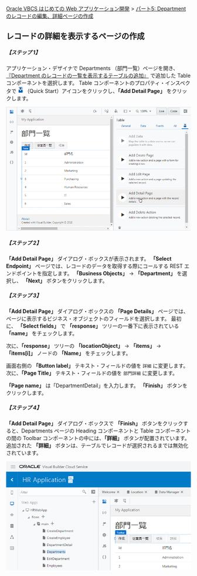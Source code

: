 [Oracle VBCS はじめての Web アプリケーション開発](../../README.md) >
[パート5: Department のレコードの編集、詳細ページの作成](README.md)

## レコードの詳細を表示するページの作成

##### 【ステップ 1】

アプリケーション・デザイナで Departments （部門一覧）ページを開き、[『Department のレコードの一覧を表示するテーブルの追加』](../part3/add_departments_table.md) で追加した Table コンポーネントを選択します。
Table コンポーネントのプロパティ・インスペクタで
<img src="../icons/vbcscp_qs_icon.png" alt="Quick Start アイコン">
（Quick Start）アイコンをクリックし、**「Add Detail Page」** をクリックします。

![Departments ページの Table コンポーネントの Quick Start メニューから「Add Detail Page」をクリック](images/department_table_quickstart2.png)

##### 【ステップ 2】

**「Add Detail Page」** ダイアログ・ボックスが表示されます。
**「Select Endpoint」** ページでは、レコードのデータを取得する際にコールする REST エンドポイントを指定します。
**「Business Objects」** → **「Department」** を選択し、 **「Next」** ボタンをクリックします。

##### 【ステップ 3】

**「Add Detail Page」** ダイアログ・ボックスの **「Page Details」** ページでは、ページに表示するビジネス・オブジェクトのフィールドを選択します。
最初に、 **「Select fields」** で **「response」** ツリーの一番下に表示されている **「name」** をチェックします。

次に、**「response」** ツリーの **「locationObject」** → **「items」** → **「items[i]」** ノードの **「Name」** をチェックします。

画面右側の **「Button label」** テキスト・フィールドの値を `詳細` に変更します。
次に、**「Page Title」** テキスト・フィールドの値を `部門詳細` に変更します。

**「Page name」** は「DepartmentDetail」を入力します。
**「Finish」** ボタンをクリックします。

##### 【ステップ 4】

**「Add Detail Page」** ダイアログ・ボックスで **「Finish」** ボタンをクリックすると、Departments ページの Heading コンポーネントと Table コンポーネントの間の Toolbar コンポーネントの中には、**「詳細」** ボタンが配置されています。
追加された **「詳細」** ボタンは、テーブルでレコードが選択されるまでは無効化されています。

![](images/department_detail.png)
